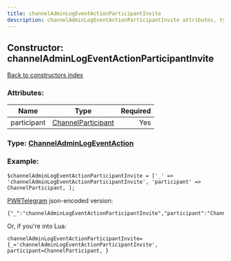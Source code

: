 ```yaml
---
title: channelAdminLogEventActionParticipantInvite
description: channelAdminLogEventActionParticipantInvite attributes, type and example
---
```

## Constructor: channelAdminLogEventActionParticipantInvite  
[Back to constructors index](index.md)



### Attributes:

| Name     |    Type       | Required |
|----------|:-------------:|---------:|
|participant|[ChannelParticipant](../types/ChannelParticipant.md) | Yes|



### Type: [ChannelAdminLogEventAction](../types/ChannelAdminLogEventAction.md)


### Example:

```
$channelAdminLogEventActionParticipantInvite = ['_' => 'channelAdminLogEventActionParticipantInvite', 'participant' => ChannelParticipant, ];
```  

[PWRTelegram](https://pwrtelegram.xyz) json-encoded version:

```
{"_":"channelAdminLogEventActionParticipantInvite","participant":"ChannelParticipant"}
```


Or, if you're into Lua:  


```
channelAdminLogEventActionParticipantInvite={_='channelAdminLogEventActionParticipantInvite', participant=ChannelParticipant, }

```


